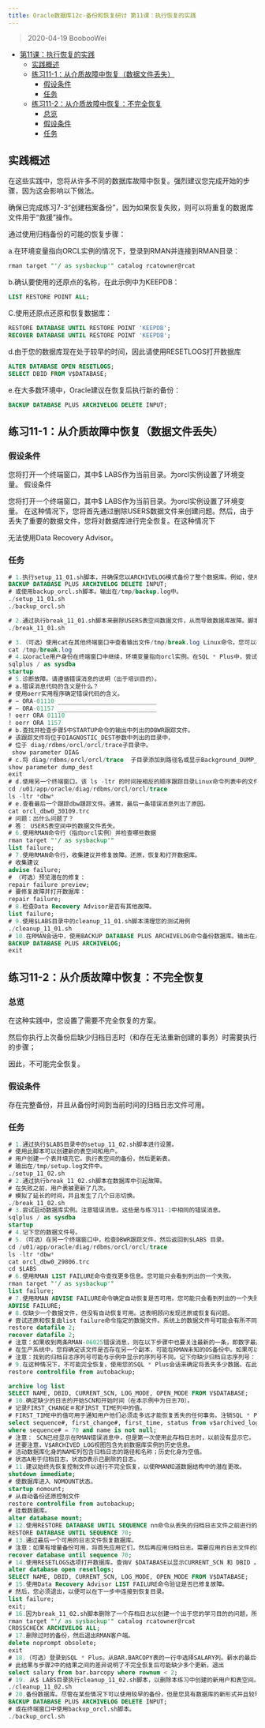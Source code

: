 ```yaml
---
title: Oracle数据库12c-备份和恢复研讨 第11课：执行恢复的实践
---
```


> 2020-04-19 BoobooWei

<!-- MDTOC maxdepth:6 firsth1:1 numbering:0 flatten:0 bullets:1 updateOnSave:1 -->

- [第11课：执行恢复的实践](#第11课：执行恢复的实践)
  - [实践概述](#实践概述)
  - [练习11-1：从介质故障中恢复（数据文件丢失）](#练习11-1：从介质故障中恢复（数据文件丢失）)
    - [假设条件](#假设条件)
    - [任务](#任务)
  - [练习11-2：从介质故障中恢复：不完全恢复](#练习11-2：从介质故障中恢复：不完全恢复)
    - [总览](#总览)
    - [假设条件](#假设条件)
    - [任务](#任务)

<!-- /MDTOC -->

## 实践概述

在这些实践中，您将从许多不同的数据库故障中恢复。强烈建议您完成开始的步骤，因为这会影响以下做法。

确保已完成练习7-3“创建档案备份”，因为如果恢复失败，则可以将重复的数据库文件用于“救援”操作。

通过使用归档备份的可能的恢复步骤：

a.在环境变量指向ORCL实例的情况下，登录到RMAN并连接到RMAN目录：

```SQL
rman target "'/ as sysbackup'" catalog rcatowner@rcat
```

b.确认要使用的还原点的名称，在此示例中为KEEPDB：

```SQL
LIST RESTORE POINT ALL;
```

C.使用还原点还原和恢复数据库：

```SQL
RESTORE DATABASE UNTIL RESTORE POINT 'KEEPDB';
RECOVER DATABASE UNTIL RESTORE POINT 'KEEPDB';
```

d.由于您的数据库现在处于较早的时间，因此请使用RESETLOGS打开数据库

```SQL
ALTER DATABASE OPEN RESETLOGS;
SELECT DBID FROM V$DATABASE;
```

e.在大多数环境中，Oracle建议在恢复后执行新的备份：

```SQL
BACKUP DATABASE PLUS ARCHIVELOG DELETE INPUT;
```

## 练习11-1：从介质故障中恢复（数据文件丢失）

### 假设条件

您将打开一个终端窗口，其中$ LABS作为当前目录。为orcl实例设置了环境变量。
假设条件

您将打开一个终端窗口，其中$ LABS作为当前目录。为orcl实例设置了环境变量。
在这种情况下，您将首先通过删除USERS数据文件来创建问题。然后，由于丢失了重要的数据文件，您将对数据库进行完全恢复。在这种情况下

无法使用Data Recovery Advisor。

### 任务

```SQL
# 1.执行setup_11_01.sh脚本，并确保您以ARCHIVELOG模式备份了整个数据库。例如，使用RMAN客户端执行：
BACKUP DATABASE PLUS ARCHIVELOG DELETE INPUT;
# 或使用backup_orcl.sh脚本。输出在/tmp/backup.log中。
./setup_11_01.sh
./backup_orcl.sh

# 2.通过执行break_11_01.sh脚本来删除USERS表空间数据文件，从而导致数据库故障。脚本的输出重定向到/tmp/break.log
./break_11_01.sh

# 3.（可选）使用cat在其他终端窗口中查看输出文件/tmp/break.log Linux命令。您可以在 break_11_01.sh时查看输出
cat /tmp/break.log
# 4.以oracle用户身份在终端窗口中继续，环境变量指向orcl实例。在SQL * Plus中，尝试启动orcl数据库实例。注意错误消息。
sqlplus / as sysdba
startup
# 5.诊断故障。请遵循错误消息的说明（出于培训目的）。
# a.错误消息代码的含义是什么？
# 使用oerr实用程序确定错误代码的含义。
# − ORA-01110 ____________________________
# − ORA-01157 ____________________________
! oerr ORA 01110
! oerr ORA 1157
# b.查找并检查步骤5中STARTUP命令的输出中列出的DBWR跟踪文件。
# 该跟踪文件将位于DIAGNOSTIC_DEST参数中列出的目录中，
# 位于 diag/rdbms/orcl/orcl/trace子目录中。
 show parameter DIAG
# c.将 diag/rdbms/orcl/orcl/trace  子目录添加到路径名或显示Background_DUMP_DEST参数。然后退出SQL * Plus。
show parameter dump_dest
exit
# d.使用另一个终端窗口。该 ls -ltr 的时间按相反的顺序跟踪目录Linux命令列表中的文件。最新文件列在最后。
cd /u01/app/oracle/diag/rdbms/orcl/orcl/trace
ls -ltr *dbw*
# e.查看最后一个跟踪dbw跟踪文件。通常，最后一条错误消息列出了原因。
cat orcl_dbw0_30109.trc
# 问题：出什么问题了？
# 答： USERS表空间中的数据文件丢失。
# 6.使用RMAN命令行（指向orcl实例）并检查哪些数据
rman target "'/ as sysbackup'"
list failure;
# 7.使用RMAN命令行，收集建议并修复故障。还原，恢复和打开数据库。
# 收集建议
advise failure;
# （可选）预览潜在的修复：
repair failure preview;
# 要修复故障并打开数据库：
repair failure;
# 8.检查Data Recovery Advisor是否有其他故障。
list failure;
# 9.使用$LABS目录中的cleanup_11_01.sh脚本清理您的测试用例
./cleanup_11_01.sh
# 10.在RMAN会话中，使用BACKUP DATABASE PLUS ARCHIVELOG命令备份数据库。输出在/tmp/backup.log中。然后退出。
BACKUP DATABASE PLUS ARCHIVELOG;
exit
```

## 练习11-2：从介质故障中恢复：不完全恢复

### 总览

在这种实践中，您设置了需要不完全恢复的方案。

然后你执行上次备份后缺少归档日志时（和存在无法重新创建的事务）时需要执行的步骤；

因此，不可能完全恢复。

### 假设条件

存在完整备份，并且从备份时间到当前时间的归档日志文件可用。

### 任务

```sql
# 1.通过执行$LABS目录中的setup_11_02.sh脚本进行设置。
# 使用此脚本可以创建新的表空间和用户。
# 用户创建一个表并填充它。执行表空间的备份，然后更新表。
# 输出在/tmp/setup.log文件中。
./setup_11_02.sh
# 2.通过执行break_11_02.sh脚本在数据库中引起故障。
# 在失败之前，用户表被更新了几次。
# 模拟了延长的时间，并且发生了几个日志切换。
./break_11_02.sh
# 3.尝试启动数据库实例。注意错误消息。这些是与练习11-1中相同的错误消息。
sqlplus / as sysdba
startup
# 4.记下您的数据文件号。
# 5.（可选）在另一个终端窗口中，检查DBWR跟踪文件，然后返回到$LABS 目录。
cd /u01/app/oracle/diag/rdbms/orcl/orcl/trace
ls -ltr *dbw*
cat orcl_dbw0_29806.trc
cd $LABS
# 6.使用RMAN LIST FAILURE命令查找更多信息。您可能只会看到列出的一个失败。
rman target "'/ as sysbackup'"
list failure;
# 7.使用RMAN ADVISE FAILURE命令确定自动恢复是否可用。您可能只会看到列出的一个失败。
ADVISE FAILURE;
# 8.仅缺少一个数据文件，但没有自动恢复可用。这表明顾问发现还原或恢复有问题。
# 尝试还原和恢复由list failure命令指定的数据文件。系统上的数据文件号可能会有所不同。
restore datafile 2;
recover datafile 2;
# 注意：如果收到两条RMAN-06025错误消息，则在以下步骤中也要关注最新的一条，即数字最高的一条。
# 在生产系统中，您将确定该文件是否存在另一个副本，可能在RMAN未知的OS备份中。如果可以找到并还原存档日志文件，则可以进行完全恢复。对于这种做法，假定存档日志文件已丢失。
# 注意：找到的归档日志序列号可能与示例中显示的序列号不同。记下你缺少归档日志序列号：
# 9.在这种情况下，不可能完全恢复。使用您的SQL * Plus会话来确定将丢失多少数据。在此示例中，当前重做日志文件的序列号为73，而缺少日志号70。因此，包含在日志文件70 至73中的所有数据将迷路了。startup nomount;
restore controlfile from autobackup;

archive log list
SELECT NAME, DBID, CURRENT_SCN, LOG_MODE, OPEN_MODE FROM V$DATABASE;
# 10.确定缺少的日志的开始SCN和开始时间（在本示例中为日志70）。
# 记录FIRST_CHANGE＃和FIRST_TIME列中的值。
# FIRST_TIME中的值可用于通知用户他们必须走多远才能恢复丢失的任何事务。注销SQL * Plus。
select sequence#, first_change#, first_time, status from v$archived_log
where sequence# = 70 and name is not null;
# 注意： SCN已经显示在RMAN错误消息中，但是第一次使用此存档日志时，以前没有显示它。
# 还要注意，V$ARCHIVED_LOG视图包含先前数据库实例的历史信息。
# 活动数据库化身的NAME列包含归档日志的路径和名称；历史化身为空值。
# 状态A用于归档日志，状态D表示已删除的日志。
# 11.建议始终先恢复控制文件以进行不完全恢复，以使RMAN知道数据结构中的潜在更改。
shutdown immediate;
# 使数据库进入 NOMOUNT状态。
startup nomount;
# 从自动备份还原控制文件
restore controlfile from autobackup;
# 挂载数据库。
alter database mount;
# 12.使用RESTORE DATABASE UNTIL SEQUENCE nn命令从丢失的归档日志文件之前进行的备份还原整个数据库。
RESTORE DATABASE UNTIL SEQUENCE 70;
# 13.通过最后一个可用的日志文件恢复数据库。
# 注意：如果有增量备份可用，将首先应用它们，然后再应用归档日志。需要应用的日志文件的数量可能与所示示例有所不同。
recover database until sequence 70;
# 14.使用RESETLOGS选项打开数据库。查询V $DATABASE以显示CURRENT_SCN 和 DBID 。
alter database open resetlogs;
SELECT NAME, DBID, CURRENT_SCN, LOG_MODE, OPEN_MODE FROM V$DATABASE;
# 15.使用Data Recovery Advisor LIST FAILURE命令验证是否已修复故障。
# 然后，您必须退出，以便可以在下一步中连接到恢复目录。
list failure;
exit;
# 16.因为break_11_02.sh脚本删除了一个存档日志以创建一个出于您的学习目的的问题，所以请交叉检查所有连接到恢复目录的存档日志。
rman target "'/ as sysbackup'" catalog rcatowner@rcat
CROSSCHECK ARCHIVELOG ALL;
# 17.删除过时的备份，然后退出RMAN客户端。
delete noprompt obsolete;
exit
# 18.（可选）登录到SQL * Plus。从BAR.BARCOPY表的一行中选择SALARY列。薪水的最后一位数字指示BARCOPY表已更新的次数。
# 此结果与步骤2中的结果之间的差异说明了不完全恢复后可能缺少多个更新。退出
select salary from bar.barcopy where rownum < 2;
# 19. 从$ LABS目录执行cleanup_11_02.sh脚本，以删除本练习中创建的新用户和表空间。输出在/tmp/cleanup.log文件中。
./cleanup_11_02.sh
# 20.备份数据库。尽管在某些情况下可以使用较早的备份，但是您具有数据库的新形式并且较早的备份已过时。执行RESETLOGS命令时，创建了数据库的新形式。使用RMAN客户端来创建新的完整备份：
BACKUP DATABASE PLUS ARCHIVELOG DELETE INPUT;
# 或在终端窗口中使用backup_orcl.sh脚本。
./backup_orcl.sh
```
